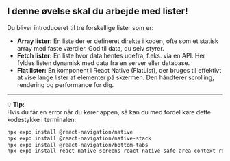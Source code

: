 ## I denne øvelse skal du arbejde med lister!

Du bliver introduceret til tre forskellige lister som er:

- **Array lister:** En liste der er defineret direkte i koden, ofte som et statisk array med faste værdier. God til data, du selv styrer.
- **Fetch lister:** En liste hvor data hentes udefra, f.eks. via en API. Her fyldes listen dynamisk med data fra en server eller database.
- **Flat lister:** En komponent i React Native (FlatList), der bruges til effektivt at vise lange lister af elementer på skærmen. Den håndterer scrolling, rendering og performance for dig.

---

💡 **Tip:**  
Hvis du får en error når du kører appen, så kan du med fordel køre dette kodestykke i terminalen:

```bash
npx expo install @react-navigation/native
npx expo install @react-navigation/native-stack
npx expo install @react-navigation/bottom-tabs
npx expo install react-native-screens react-native-safe-area-context react-native-gesture-handler react-native-reanimated react-native-get-random-values
